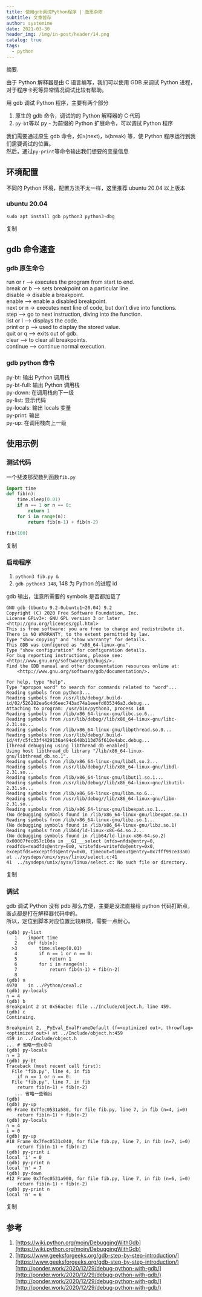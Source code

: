 ```yaml
---
title: 使用gdb调试Python程序 | 逸思杂陈
subtitle: 文章暂存
author: systemime
date: 2021-03-30
header_img: /img/in-post/header/14.png
catalog: true
tags:
  - python
---
```

摘要.

<!-- more -->
由于 Python 解释器是由 C 语言编写，我们可以使用 GDB 来调试 Python 进程，对于程序卡死等异常情况调试比较有帮助。

用 gdb 调试 Python 程序，主要有两个部分

1.  原生的 gdb 命令，调试的的 Python 解释器的 C 代码
2.  `py-bt`等以 py - 为前缀的 Python 扩展命令，可以调试 Python 程序

我们需要通过原生 gdb 命令，如`n`(next)，`b`(break) 等，使 Python 程序运行到我们需要调试的位置。  
然后，通过`py-print`等命令输出我们想要的变量信息

## [](#环境配置 "环境配置")环境配置

不同的 Python 环境，配置方法不太一样，这里推荐 ubuntu 20.04 以上版本

### [](#ubuntu-20-04 "ubuntu 20.04")ubuntu 20.04

```vim
sudo apt install gdb python3 python3-dbg
```

复制

## [](#gdb命令速查 "gdb 命令速查")gdb 命令速查

### [](#gdb原生命令 "gdb 原生命令")gdb 原生命令

run or r –> executes the program from start to end.  
break or b –> sets breakpoint on a particular line.  
disable -> disable a breakpoint.  
enable –> enable a disabled breakpoint.  
next or n -> executes next line of code, but don’t dive into functions.  
step –> go to next instruction, diving into the function.  
list or l –> displays the code.  
print or p –> used to display the stored value.  
quit or q –> exits out of gdb.  
clear –> to clear all breakpoints.  
continue –> continue normal execution.

### [](#gdb-python命令 "gdb python 命令")gdb python 命令

py-bt: 输出 Python 调用栈  
py-bt-full: 输出 Python 调用栈  
py-down: 在调用栈向下一级  
py-list: 显示代码  
py-locals: 输出 locals 变量  
py-print: 输出  
py-up: 在调用栈向上一级

## [](#使用示例 "使用示例")使用示例

### [](#测试代码 "测试代码")测试代码

一个斐波那契数列函数`fib.py`  

```python
import time
def fib(n):
    time.sleep(0.01)
    if n == 1 or n == 0:
        return 1
    for i in range(n):
        return fib(n-1) + fib(n-2)

fib(100)
```

复制

### [](#启动程序 "启动程序")启动程序

1.  `python3 fib.py &`
2.  `gdb python3 148`, 148 为 Python 的进程 id

gdb 输出，注意所需要的 symbols 是否都加载了  

```crystal
GNU gdb (Ubuntu 9.2-0ubuntu1~20.04) 9.2
Copyright (C) 2020 Free Software Foundation, Inc.
License GPLv3+: GNU GPL version 3 or later <http://gnu.org/licenses/gpl.html>
This is free software: you are free to change and redistribute it.
There is NO WARRANTY, to the extent permitted by law.
Type "show copying" and "show warranty" for details.
This GDB was configured as "x86_64-linux-gnu".
Type "show configuration" for configuration details.
For bug reporting instructions, please see:
<http://www.gnu.org/software/gdb/bugs/>.
Find the GDB manual and other documentation resources online at:
    <http://www.gnu.org/software/gdb/documentation/>.

For help, type "help".
Type "apropos word" to search for commands related to "word"...
Reading symbols from python3...
Reading symbols from /usr/lib/debug/.build-id/02/526282ea6c4d6eec743ad74a1eeefd035346a3.debug...
Attaching to program: /usr/bin/python3, process 148
Reading symbols from /lib/x86_64-linux-gnu/libc.so.6...
Reading symbols from /usr/lib/debug//lib/x86_64-linux-gnu/libc-2.31.so...
Reading symbols from /lib/x86_64-linux-gnu/libpthread.so.0...
Reading symbols from /usr/lib/debug/.build-id/4f/c5fc33f4429136a494c640b113d76f610e4abc.debug...
[Thread debugging using libthread_db enabled]
Using host libthread_db library "/lib/x86_64-linux-gnu/libthread_db.so.1".
Reading symbols from /lib/x86_64-linux-gnu/libdl.so.2...
Reading symbols from /usr/lib/debug//lib/x86_64-linux-gnu/libdl-2.31.so...
Reading symbols from /lib/x86_64-linux-gnu/libutil.so.1...
Reading symbols from /usr/lib/debug//lib/x86_64-linux-gnu/libutil-2.31.so...
Reading symbols from /lib/x86_64-linux-gnu/libm.so.6...
Reading symbols from /usr/lib/debug//lib/x86_64-linux-gnu/libm-2.31.so...
Reading symbols from /lib/x86_64-linux-gnu/libexpat.so.1...
(No debugging symbols found in /lib/x86_64-linux-gnu/libexpat.so.1)
Reading symbols from /lib/x86_64-linux-gnu/libz.so.1...
(No debugging symbols found in /lib/x86_64-linux-gnu/libz.so.1)
Reading symbols from /lib64/ld-linux-x86-64.so.2...
(No debugging symbols found in /lib64/ld-linux-x86-64.so.2)
0x00007fec057c10da in __GI___select (nfds=nfds@entry=0, readfds=readfds@entry=0x0, writefds=writefds@entry=0x0, exceptfds=exceptfds@entry=0x0, timeout=timeout@entry=0x7fff99ce33a0) at ../sysdeps/unix/sysv/linux/select.c:41
41	../sysdeps/unix/sysv/linux/select.c: No such file or directory.
```

复制

### [](#调试 "调试")调试

gdb 调试 Python 没有 pdb 那么方便，主要是没法直接给 python 代码打断点，断点都是打在解释器代码中的。  
所以，定位到脚本对应位置比较麻烦，需要一点耐心。

```shell
(gdb) py-list
   1    import time
   2    def fib(n):
  >3        time.sleep(0.01)
   4        if n == 1 or n == 0:
   5            return 1
   6        for i in range(n):
   7            return fib(n-1) + fib(n-2)
   8
(gdb) n
4970	in ../Python/ceval.c
(gdb) py-locals
n = 4
(gdb) b
Breakpoint 2 at 0x56acbe: file ../Include/object.h, line 459.
(gdb) c
Continuing.

Breakpoint 2, _PyEval_EvalFrameDefault (f=<optimized out>, throwflag=<optimized out>) at ../Include/object.h:459
459	in ../Include/object.h
... # 省略一些c命令
(gdb) py-locals
n = 3
(gdb) py-bt
Traceback (most recent call first):
  File "fib.py", line 4, in fib
    if n == 1 or n == 0:
  File "fib.py", line 7, in fib
    return fib(n-1) + fib(n-2)
   ... 省略一些输出
(gdb)
(gdb) py-up
#6 Frame 0x7fec0531a580, for file fib.py, line 7, in fib (n=4, i=0)
    return fib(n-1) + fib(n-2)
(gdb) py-locals
n = 4
i = 0
(gdb) py-up
#18 Frame 0x7fec0531c040, for file fib.py, line 7, in fib (n=7, i=0)
    return fib(n-1) + fib(n-2)
(gdb) py-print i
local 'i' = 0
(gdb) py-print n
local 'n' = 7
(gdb) py-down
#12 Frame 0x7fec0531a900, for file fib.py, line 7, in fib (n=6, i=0)
    return fib(n-1) + fib(n-2)
(gdb) py-print n
local 'n' = 6
```

复制

## [](#参考 "参考")参考

1.  [https://wiki.python.org/moin/DebuggingWithGdb](https://wiki.python.org/moin/DebuggingWithGdb)
2.  [https://www.geeksforgeeks.org/gdb-step-by-step-introduction/](https://www.geeksforgeeks.org/gdb-step-by-step-introduction/) 
    [http://ponder.work/2020/12/29/debug-python-with-gdb/](http://ponder.work/2020/12/29/debug-python-with-gdb/) 
    [http://ponder.work/2020/12/29/debug-python-with-gdb/](http://ponder.work/2020/12/29/debug-python-with-gdb/)
